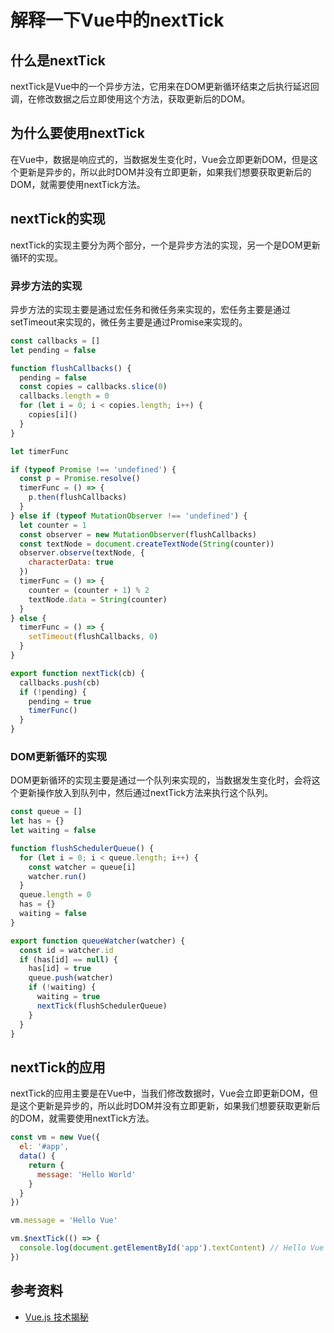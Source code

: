 # 解释一下Vue中的nextTick

## 什么是nextTick

nextTick是Vue中的一个异步方法，它用来在DOM更新循环结束之后执行延迟回调，在修改数据之后立即使用这个方法，获取更新后的DOM。

## 为什么要使用nextTick

在Vue中，数据是响应式的，当数据发生变化时，Vue会立即更新DOM，但是这个更新是异步的，所以此时DOM并没有立即更新，如果我们想要获取更新后的DOM，就需要使用nextTick方法。

## nextTick的实现

nextTick的实现主要分为两个部分，一个是异步方法的实现，另一个是DOM更新循环的实现。

### 异步方法的实现

异步方法的实现主要是通过宏任务和微任务来实现的，宏任务主要是通过setTimeout来实现的，微任务主要是通过Promise来实现的。

```js
const callbacks = []
let pending = false

function flushCallbacks() {
  pending = false
  const copies = callbacks.slice(0)
  callbacks.length = 0
  for (let i = 0; i < copies.length; i++) {
    copies[i]()
  }
}

let timerFunc

if (typeof Promise !== 'undefined') {
  const p = Promise.resolve()
  timerFunc = () => {
    p.then(flushCallbacks)
  }
} else if (typeof MutationObserver !== 'undefined') {
  let counter = 1
  const observer = new MutationObserver(flushCallbacks)
  const textNode = document.createTextNode(String(counter))
  observer.observe(textNode, {
    characterData: true
  })
  timerFunc = () => {
    counter = (counter + 1) % 2
    textNode.data = String(counter)
  }
} else {
  timerFunc = () => {
    setTimeout(flushCallbacks, 0)
  }
}

export function nextTick(cb) {
  callbacks.push(cb)
  if (!pending) {
    pending = true
    timerFunc()
  }
}
```

### DOM更新循环的实现

DOM更新循环的实现主要是通过一个队列来实现的，当数据发生变化时，会将这个更新操作放入到队列中，然后通过nextTick方法来执行这个队列。

```js
const queue = []
let has = {}
let waiting = false

function flushSchedulerQueue() {
  for (let i = 0; i < queue.length; i++) {
    const watcher = queue[i]
    watcher.run()
  }
  queue.length = 0
  has = {}
  waiting = false
}

export function queueWatcher(watcher) {
  const id = watcher.id
  if (has[id] == null) {
    has[id] = true
    queue.push(watcher)
    if (!waiting) {
      waiting = true
      nextTick(flushSchedulerQueue)
    }
  }
}
```

## nextTick的应用

nextTick的应用主要是在Vue中，当我们修改数据时，Vue会立即更新DOM，但是这个更新是异步的，所以此时DOM并没有立即更新，如果我们想要获取更新后的DOM，就需要使用nextTick方法。

```js
const vm = new Vue({
  el: '#app',
  data() {
    return {
      message: 'Hello World'
    }
  }
})

vm.message = 'Hello Vue'

vm.$nextTick(() => {
  console.log(document.getElementById('app').textContent) // Hello Vue
})
```

## 参考资料

- [Vue.js 技术揭秘](https://ustbhuangyi.github.io/vue-analysis/v2/prepare/)

